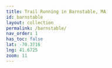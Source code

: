 ```yaml
---
title: Trail Running in Barnstable, MA
id: barnstable
layout: collection
permalink: /barnstable/
nav_order: 1
has_toc: false
lat: -70.3716
lng: 41.6725
zoom: 11
---
```

